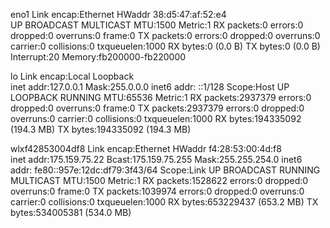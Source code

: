 eno1      Link encap:Ethernet  HWaddr 38:d5:47:af:52:e4  
          UP BROADCAST MULTICAST  MTU:1500  Metric:1
          RX packets:0 errors:0 dropped:0 overruns:0 frame:0
          TX packets:0 errors:0 dropped:0 overruns:0 carrier:0
          collisions:0 txqueuelen:1000 
          RX bytes:0 (0.0 B)  TX bytes:0 (0.0 B)
          Interrupt:20 Memory:fb200000-fb220000 

lo        Link encap:Local Loopback  
          inet addr:127.0.0.1  Mask:255.0.0.0
          inet6 addr: ::1/128 Scope:Host
          UP LOOPBACK RUNNING  MTU:65536  Metric:1
          RX packets:2937379 errors:0 dropped:0 overruns:0 frame:0
          TX packets:2937379 errors:0 dropped:0 overruns:0 carrier:0
          collisions:0 txqueuelen:1000 
          RX bytes:194335092 (194.3 MB)  TX bytes:194335092 (194.3 MB)

wlxf42853004df8 Link encap:Ethernet  HWaddr f4:28:53:00:4d:f8  
          inet addr:175.159.75.22  Bcast:175.159.75.255  Mask:255.255.254.0
          inet6 addr: fe80::957e:12dc:df79:3f43/64 Scope:Link
          UP BROADCAST RUNNING MULTICAST  MTU:1500  Metric:1
          RX packets:1528622 errors:0 dropped:0 overruns:0 frame:0
          TX packets:1039974 errors:0 dropped:0 overruns:0 carrier:0
          collisions:0 txqueuelen:1000 
          RX bytes:653229437 (653.2 MB)  TX bytes:534005381 (534.0 MB)

